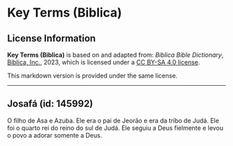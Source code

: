 # Key Terms (Biblica)

## License Information

**Key Terms (Biblica)** is based on and adapted from: _Biblica Bible Dictionary_, [Biblica, Inc.](https://www.biblica.com/), 2023, which is licensed under a [CC BY-SA 4.0 license](https://creativecommons.org/licenses/by-sa/4.0/legalcode.en).

This markdown version is provided under the same license.



--------------------------------

## Josafá (id: 145992)

O filho de Asa e Azuba. Ele era o pai de Jeorão e era da tribo de Judá. Ele foi o quarto rei do reino do sul de Judá. Ele seguiu a Deus fielmente e levou o povo a adorar somente a Deus.


